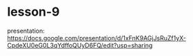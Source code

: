 # lesson-9
presentation: https://docs.google.com/presentation/d/1xFnK9AGjJsRuZf1yX-CpdeXU0eG0L3qYdffoQUyD6FQ/edit?usp=sharing
